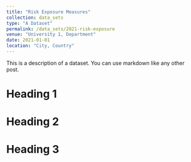 ```yaml
---
title: "Risk Exposure Measures"
collection: data_sets
type: "A Dataset"
permalink: /data_sets/2021-risk-exposure
venue: "University 1, Department"
date: 2021-01-01
location: "City, Country"
---
```


This is a description of a dataset. You can use markdown like any other post.

Heading 1
======

Heading 2
======

Heading 3
======